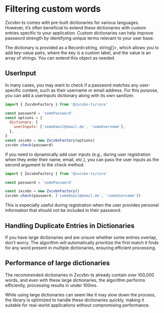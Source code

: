 # Filtering custom words
Zxcvbn-ts comes with pre-built dictionaries for various languages. However, it’s often beneficial to extend these dictionaries with custom entries specific to your application. Custom dictionaries can help improve password strength by identifying unique terms relevant to your user base.

The dictionary is provided as a Record<string, string[]>, which allows you to add key-value pairs, where the key is a custom label, and the value is an array of strings. You can extend this object as needed.

## UserInput

In many cases, you may want to check if a password matches any user-specific content, such as their username or email address. For this purpose, you can add a userInputs dictionary along with its own sanitizer.

```js
import { ZxcvbnFactory } from '@zxcvbn-ts/core'

const password = 'somePassword'
const options = {
  dictionary: {
    userInputs: ['someEmail@email.de', 'someUsername'],
  },
}
const zxcvbn = new ZxcvbnFactory(options)
zxcvbn.check(password)
```

If you need to dynamically add user inputs (e.g., during user registration when they enter their name, email, etc.), you can pass the user inputs as the second argument to the check method.
```js
import { ZxcvbnFactory } from '@zxcvbn-ts/core'

const password = 'somePassword'

const zxcvbn = new ZxcvbnFactory()
zxcvbn.check(password, ['someEmail@email.de', 'someUsername'])
```
This is especially useful during registration when the user provides personal information that should not be included in their password.

## Handling Duplicate Entries in Dictionaries
If you have large dictionaries and are unsure whether some entries overlap, don't worry. The algorithm will automatically prioritize the first match it finds for any word present in multiple dictionaries, ensuring efficient processing.

## Performance of large dictionaries
The recommended dictionaries in Zxcvbn-ts already contain over 100,000 words, and even with these large dictionaries, the algorithm performs efficiently, processing results in under 100ms.

While using large dictionaries can seem like it may slow down the process, the library is optimized to handle these dictionaries quickly, making it suitable for real-world applications without compromising performance.
